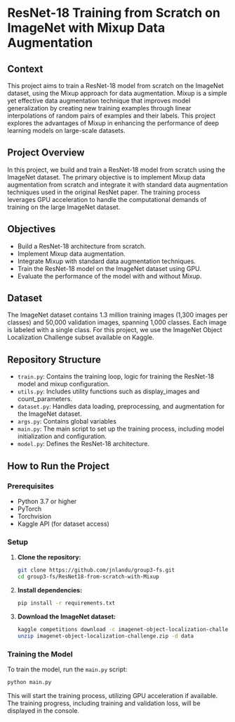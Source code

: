 # ResNet-18 Training from Scratch on ImageNet with Mixup Data Augmentation

## Context

This project aims to train a ResNet-18 model from scratch on the ImageNet dataset, using the Mixup approach for data augmentation. Mixup is a simple yet effective data augmentation technique that improves model generalization by creating new training examples through linear interpolations of random pairs of examples and their labels. This project explores the advantages of Mixup in enhancing the performance of deep learning models on large-scale datasets.

## Project Overview

In this project, we build and train a ResNet-18 model from scratch using the ImageNet dataset. The primary objective is to implement Mixup data augmentation from scratch and integrate it with standard data augmentation techniques used in the original ResNet paper. The training process leverages GPU acceleration to handle the computational demands of training on the large ImageNet dataset.

## Objectives

- Build a ResNet-18 architecture from scratch.
- Implement Mixup data augmentation.
- Integrate Mixup with standard data augmentation techniques.
- Train the ResNet-18 model on the ImageNet dataset using GPU.
- Evaluate the performance of the model with and without Mixup.

## Dataset

The ImageNet dataset contains 1.3 million training images (1,300 images per classes) and 50,000 validation images, spanning 1,000 classes. Each image is labeled with a single class. For this project, we use the ImageNet Object Localization Challenge subset available on Kaggle.

## Repository Structure

- `train.py`: Contains the training loop, logic for training the ResNet-18 model and mixup configuration.
- `utils.py`: Includes utility functions such as display_images and count_parameters.
- `dataset.py`: Handles data loading, preprocessing, and augmentation for the ImageNet dataset.
- `args.py`: Contains global variables
- `main.py`: The main script to set up the training process, including model initialization and configuration.
- `model.py`: Defines the ResNet-18 architecture.

## How to Run the Project

### Prerequisites

- Python 3.7 or higher
- PyTorch
- Torchvision
- Kaggle API (for dataset access)

### Setup

1. **Clone the repository:**

   ```bash
   git clone https://github.com/jnlandu/group3-fs.git
   cd group3-fs/ResNet18-from-scratch-with-Mixup
   ```
2. **Install dependencies:**

    ```bash
    pip install -r requirements.txt
    ```

3. **Download the ImageNet dataset:**
    ```bash
    kaggle competitions download -c imagenet-object-localization-challenge
    unzip imagenet-object-localization-challenge.zip -d data
    ```


### Training the Model
To train the model, run the `main.py` script:
```bash
python main.py
```
This will start the training process, utilizing GPU acceleration if available. The training progress, including training and validation loss, will be displayed in the console.